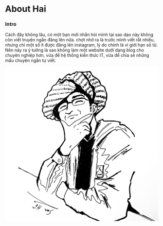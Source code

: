 # About Hai


### Intro

Cách đây không lâu, có một bạn mới nhắn hỏi mình tại sao dạo này không còn viết truyện ngắn đăng lên nữa. 
chợt nhớ ra là trước mình viết rất nhiều, nhưng chỉ một số ít được đăng lên instagram, lý do chính là vì giới hạn số từ. Nên nảy ra ý tưởng là sao không làm một website dưới dạng blog cho chuyên nghiệp hơn, vừa để hệ thống kiến thức IT, vừa để chia sẻ những mẩu chuyện ngắn tự viết.

![Hai](hai.jpg)



